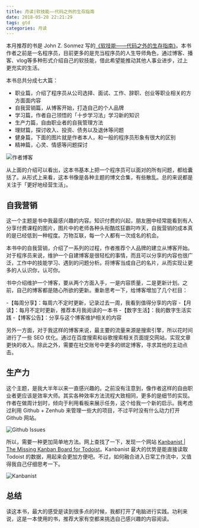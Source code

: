 ```yaml
---
title: 月读|软技能——代码之外的生存指南
date: 2018-05-28 22:21:29
tags: gtd
categories: 月读
---
```


本月推荐的书是 John Z. Sonmez 写的[《软技能——代码之外的生存指南》](https://book.douban.com/subject/26835090/)。本书作者之前是一名程序员，目前更多的是充当程序员的人生导师角色，通过博客、播客、vlog等多种形式介绍自己的软技能，借此希望能推动其他人事业进步，过上更充实的生活。

本书总共分成七大篇：

- 职业篇，介绍了程序员从公司选择、面试、工作、辞职、创业等职业相关的方方面面内容
- 自我营销篇，从博客开始，打造自己的个人品牌
- 学习篇，作者自己领悟的「十步学习法」学习新的知识
- 生产力篇，自由职业者的自我管理方法
- 理财篇，探讨收入、投资、债务以及退休等问题
- 健身篇，下面的图片就是作者本人，和一般的程序员形象有很大的区别
- 精神篇，心灵、情感等问题探讨

![作者博客](http://media.xiang578.com/15275002437247.jpg)

从上面的介绍可以看出，这本书基本上把一个程序员可以面对的所有问题，都给囊括了。从形式上来看，这本书像是各种主题的博文合集，有些散乱。总的来说都是关注于「更好地经营生活」。

## 自我营销

这一个主题是书中我最感兴趣的内容。知识付费的兴起，朋友圈中经常能看到有人分享付费课程的图片，图片中的老师各种头衔酷炫狂霸叼咋天，自我营销的成本真的是已经低到一种程度。万物互联，每一个人都有一次成名的机会。

本书中的自我营销，介绍了一系列的过程，作者推荐个人品牌的建立从博客开始。对于程序员来说，维护一个自建博客是很轻松的事情，而且可以分享的内容也很广泛，工作中的技能学习、遇到的问题分析。将博客当成自己的名片，从而实现让更多的人认识你，认可你。

书中介绍维护一个博客，要从两个方面入手，一是内容质量，二是更新计划。之前，自己的博客都是随心所欲的更新。重新思考一下，给博客增加了几个栏目：

-【每周分享】：每周六不定时更新，记录过去一周，我看到值得分享的内容
-【月读】：每月不定时更新，推荐本月我阅读的一本书
-【数字生活】：我的数字生活实践
-【博客公告】：分享与这个博客维护相关的内容

另外一方面，对于我这样的博客来说，最主要的流量来源是搜索引擎，所以花时间进行了一些 SEO 优化。通过在百度搜索和谷歌搜索相关页面提交网站，实现文章更快的收入。除此之外，需要在社交账号中更多的绑定博客，寻求其他的主动点击。

## 生产力

这个主题，是我大半年以来一直感兴趣的。之前没有注意到，像作者这样的自由职业者更应该是效率大师。其实各种效率方法流程大致相同，更多的是细节的实现。作者在做周计划时，倾向于利用看板来展示任务，这个给我一个新的启示。我考虑过利用 Github + Zenhub 来管理一些大的项目，不过平时没有什么动力打开 Github 网站。

![Github Issues](http://media.xiang578.com/15275062870334.jpg)

所以，需要一种更加简单地方法。网上查找了一下，发现一个网站 [Kanbanist | The Missing Kanban Board for Todoist](https://kanban.ist)。Kanbanist 最大的优势是能直接读取 Todoist 的数据，用起来会更加方便吧。不过，如何融合进入日常工作流中，又值得我自己仔细思考一下。

![Kanbanist](http://media.xiang578.com/15275066078950.jpg)

## 总结

读这本书，最大的感受是读到很多点的时候，我都打开了电脑进行实践。功利来说，这是一本使用的书，推荐大家有空都来挑选自己感兴趣的内容阅读。


